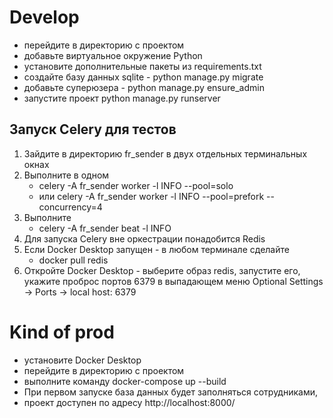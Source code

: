 # Develop
- перейдите в директорию с проектом
- добавьте виртуальное окружение Python
- установите дополнительные пакеты из requirements.txt
- создайте базу данных sqlite -  python manage.py migrate
- добавьте суперюзера - python manage.py ensure_admin
- запустите проект python manage.py runserver


## Запуск Celery для тестов
1. Зайдите в директорию fr_sender в двух отдельных терминальных окнах
2. Выполните в одном 
   - celery -A fr_sender worker -l INFO --pool=solo 
   - или celery -A fr_sender worker -l INFO --pool=prefork --concurrency=4
3. Выполните 
   - celery -A fr_sender beat -l INFO
4. Для запуска Celery вне оркестрации понадобится Redis
5. Если Docker Desktop запущен - в любом терминале сделайте 
   - docker pull redis
6. Откройте Docker Desktop - выберите образ redis, запустите его, укажите проброс портов 6379 в выпадающем меню Optional Settings -> Ports -> local host: 6379

# Kind of prod
- установите Docker Desktop
- перейдите в директорию с проектом
- выполните команду docker-compose up --build
- При первом запуске база данных будет заполняться сотрудниками,
 - проект доступен по адресу http://localhost:8000/